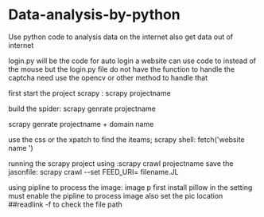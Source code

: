 # Data-analysis-by-python
Use python code to analysis data on the internet also get data out of internet

login.py will be the code for auto login a website can use code to instead of the mouse 
          but the login.py file do not have the function to handle the captcha 
          need use the opencv or other method to handle that 



first start the project scrapy :    scrapy projectname


 build the spider:   scrapy genrate projectname
                
                
 scrapy genrate projectname + domain name 
        
       
       
use the css or the xpatch to find the iteams;
scrapy shell:
fetch('website name ') 

running the scrapy project using :scrapy crawl projectname
save the jasonfile: scrapy crawl --set FEED_URI= filename.JL

using pipline to process the image: image p
first install pillow 
in the setting must enable the pipline to process image 
also set the pic location 
##readlink -f to check the file path 
